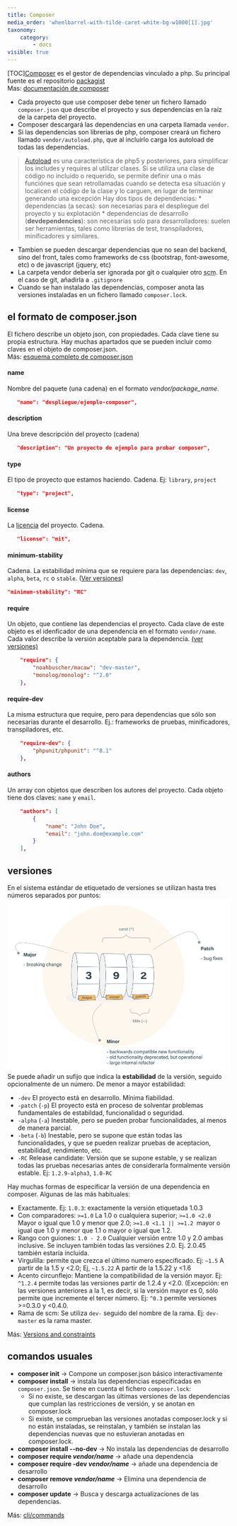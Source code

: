 ```yaml
---
title: Composer
media_order: 'wheelbarrel-with-tilde-caret-white-bg-w1000[1].jpg'
taxonomy:
    category:
        - docs
visible: true
---
```


[TOC][Composer](https://getcomposer.org) es el gestor de dependencias vinculado a php. Su principal fuente es el repositorio [packagist](https://packagist.org/)  
Mas: [documentación de composer](https://getcomposer.org/doc/)

* Cada proyecto que use composer debe tener un fichero llamado `composer.json` que describe el proyecto y sus dependencias en la raíz de la carpeta del proyecto.
* Composer descargará las dependencias en una carpeta llamada  `vendor`.
* Si las dependencias son librerias de php, composer creará un fichero llamado `vendor/autoload.php`, que al incluirlo carga los autoload de todas las dependencias.
> [Autoload](https://developer.hyvor.com/php/autoload-classes-namespaces) es una característica de php5 y posteriores, para simplificar los includes y requires al utilizar clases.
> Si se utiliza una clase de código no incluido o requerido, se permite definir una o más funciónes que sean retrollamadas cuando se detecta esa situación y
> localicen el código de la clase y lo carguen, en lugar de terminar generando una excepción
Hay dos tipos de dependencias:
    * dependencias (a secas): son necesarias para el despliegue del proyecto y su explotación
    * dependencias de desarrollo (**devdependencies**): son necesarias solo para desarrolladores: suelen ser herramientas, tales como librerias de test, transpiladores, minificadores y similares.
* Tambien se pueden descargar dependencias que no sean del backend, sino del front, tales como frameworks de css (bootstrap, font-awesome, etc) o de javascript (jquery, etc)
* La carpeta vendor debería ser ignorada por git o cualquier otro <abbr title="source code manager">scm</abbr>. En el caso de git, añadirla a `.gitignore`
* Cuando se han instalado las dependencias, composer anota las versiones instaladas en un fichero llamado `composer.lock`.

## el formato de composer.json
El fichero describe un objeto json, con propiedades. Cada clave tiene su propia estructura. Hay muchas apartados que se pueden incluir como claves en el objeto de composer.json.  
Más: [esquema completo de composer.json](https://getcomposer.org/doc/04-schema.md)

#### name
Nombre del paquete (una cadena) en el formato _vendor/package_name_.
```json
   "name": "despliegue/ejemplo-composer",
```

#### description
Una breve descripción del proyecto (cadena)
```json
   "description": "Un proyecto de ejemplo para probar composer",
```
#### type
El tipo de proyecto que estamos haciendo. Cadena. Ej: `library`, `project`
```json
   "type": "project",
```
#### license
La [licencia](https://spdx.org/licenses/) del proyecto. Cadena.
```json   
   "license": "mit",
```

#### minimum-stability
Cadena. La estabilidad mínima que se requiere para las dependencias: `dev`, `alpha`, `beta`, `rc` o `stable`. ([Ver versiones](#versiones))
```json
"minimum-stability": "RC"
```

#### require
Un objeto, que contiene las dependencias el proyecto. Cada clave de este objeto es el idenficador de una dependencia en el formato `vendor/name`. Cada valor describe la versión aceptable para la dependencia. [(ver versiones)](#versiones)
```json
    "require": {
        "noahbuscher/macaw": "dev-master",
        "monolog/monolog": "^2.0"
    },
```

#### require-dev
La misma estructura que require, pero para dependencias que sólo son necesarias durante el desarrollo. Ej.: frameworks de pruebas, minificadores, transpiladores, etc.
```json
    "require-dev": {
        "phpunit/phpunit": "^8.1"
    },
```
#### authors
Un array con objetos que describen los autores del proyecto. Cada objeto tiene dos claves: `name` y `email`.
```json
    "authors": [
        {
            "name": "John Doe",
            "email": "john.doe@example.com"
        }
    ],
```

## versiones

En el sistema estándar de etiquetado de versiones se utilizan hasta tres números separados por puntos:
![Standard version system](wheelbarrel-with-tilde-caret-white-bg-w1000%5B1%5D.jpg)
Se puede añadir un sufijo que indica la **estabilidad** de la versión, seguido opcionalmente de un número. De menor a mayor estabilidad:
* `-dev` El proyecto está en desarrollo. Mínima fiabilidad.
* `-patch` (`-p`) El proyecto está en proceso de solventar problemas fundamentales de estabildad, funcionalidad o seguridad.
* `-alpha` (`-a`) Inestable, pero se pueden probar funcionalidades, al menos de manera parcial.
* `-beta` (`-b`) Inestable, pero se supone que están todas las funcionalidades, y que se pueden realizar pruebas de aceptacion, estabilidad, rendimiento, etc.
* `-RC` Release candidate: Versión que se supone estable, y se realizan todas las pruebas necesarias antes de considerarla formalmente versión estable.
Ej: `1.2.9-alpha3`, `1.0-RC`

Hay muchas formas de especificar la versión de una dependencia en composer. Algunas de las más habituales:
* Exactamente. Ej: `1.0.3`: exactamente la versión etiquetada 1.0.3
* Con comparadores: `>=1.0` La 1.0 o cualquiera superior; `>=1.0 <2.0` Mayor o igual que 1.0 y menor que 2.0; `>=1.0 <1.1 || >=1.2 `mayor o igual que 1.0 y menor que 1.1 o mayor o igual que 1.2.
* Rango con guiones: `1.0 - 2.0` Cualquier versión entre 1.0 y 2.0 ambas inclusive. Se incluyen también todas las versiónes 2.0. Ej. 2.0.45 también estaría incluida.
* Virgulilla: permite que crezca el último numero especificado. Ej: `~1.5` A partir de la 1.5 y <2.0; Ej, `~1.5.22` A partir de la 1.5.22 y <1.6
* Acento circunflejo: Mantiene la compatibilidad de la versión mayor. Ej: `^1.2.4` permite todas las versiones partir de 1.2.4 y <2.0. (Excepción: en las versiones anteriores a la 1, es decir, si la versión mayor es 0, sólo permite que incremente el tercer número. Ej: `^0.3` permite versiones >=0.3.0 y <0.4.0. 
* Rama de scm: Se utiliza `dev-` seguido del nombre de la rama. Ej: `dev-master` es la rama master.

Más: [Versions and constraints](https://getcomposer.org/doc/articles/versions.md)

## comandos usuales

* **composer init** → Compone un composer.json básico interactivamente
* **composer install** → instala las dependencias especificadas en `composer.json`. Se tiene en cuenta el fichero `composer.lock`:
    * Si no existe, se descargan las últimas versiones de las dependencias que cumplan las restricciones de versión, y se anotan en composer.lock
    * Si existe, se comprueban las versiones anotadas composer.lock y si no están instaladas, se reinstalan, y también se instalan las dependencias nuevas que no estuvieran anotadas en composer.lock.
* **composer install --no-dev** → No instala las dependencias de desarrollo
* **composer require _vendor/name_** → añade una dependencia
* **composer require -dev _vendor/name_** → añade una dependencia de desarrollo
* **composer remove _vendor/name_** → Elimina una dependencia de desarrollo
* **composer update** → Busca y descarga actualizaciones de las dependencias.

Más: [cli/commands](https://getcomposer.org/doc/03-cli.md)



